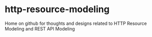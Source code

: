 http-resource-modeling
======================

Home on github for thoughts and designs related to HTTP Resource Modeling and REST API Modeling
